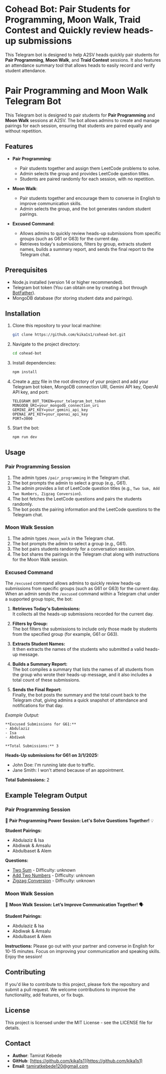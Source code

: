 # Cohead Bot: Pair Students for  Programming, Moon Walk,  Traid Contest and Quickly review heads-up submissions

This Telegram bot is designed to help A2SV heads quickly pair students for **Pair Programming**, **Moon Walk**, and **Traid Contest** sessions. It also features an attendance summary tool that allows heads to easily record and verify student attendance.

# Pair Programming and Moon Walk Telegram Bot

This Telegram bot is designed to pair students for **Pair Programming** and **Moon Walk** sessions at A2SV. The bot allows admins to create and manage pairings for each session, ensuring that students are paired equally and without repetition.

## Features

- **Pair Programming**:
  - Pair students together and assign them LeetCode problems to solve.
  - Admin selects the group and provides LeetCode question titles.
  - Students are paired randomly for each session, with no repetition.
  
- **Moon Walk**:
  - Pair students together and encourage them to converse in English to improve communication skills.
  - Admin selects the group, and the bot generates random student pairings.

- **Excused Command**:
  - Allows admins to quickly review heads-up submissions from specific groups (such as G61 or G63) for the current day.
  - Retrieves today's submissions, filters by group, extracts student names, builds a summary report, and sends the final report to the Telegram chat.

## Prerequisites

- Node.js installed (version 14 or higher recommended).
- Telegram bot token (You can obtain one by creating a bot through [BotFather](https://core.telegram.org/bots#botfather)).
- MongoDB database (for storing student data and pairings).

## Installation

1. Clone this repository to your local machine:

    ```bash
    git clone https://github.com/kika1s1/cohead-bot.git
    ```

2. Navigate to the project directory:

    ```bash
    cd cohead-bot
    ```

3. Install dependencies:

    ```bash
    npm install
    ```

4. Create a [.env](http://_vscodecontentref_/1) file in the root directory of your project and add your Telegram bot token, MongoDB connection URI, Gemini API key, OpenAI API key, and port:

    ```env
    TELEGRAM_BOT_TOKEN=your_telegram_bot_token
    MONGODB_URI=your_mongodb_connection_uri
    GEMINI_API_KEY=your_gemini_api_key
    OPENAI_API_KEY=your_openai_api_key
    PORT=3000
    ```

5. Start the bot:

    ```bash
    npm run dev
    ```

## Usage

### Pair Programming Session

1. The admin types `/pair_programming` in the Telegram chat.
2. The bot prompts the admin to select a group (e.g., G61).
3. The admin provides a list of LeetCode question titles (e.g., `Two Sum, Add Two Numbers, Zigzag Conversion`).
4. The bot fetches the LeetCode questions and pairs the students randomly.
5. The bot posts the pairing information and the LeetCode questions to the Telegram chat.

### Moon Walk Session

1. The admin types `/moon_walk` in the Telegram chat.
2. The bot prompts the admin to select a group (e.g., G61).
3. The bot pairs students randomly for a conversation session.
4. The bot shares the pairings in the Telegram chat along with instructions for the Moon Walk session.

### Excused Command

The `/excused` command allows admins to quickly review heads-up submissions from specific groups (such as G61 or G63) for the current day. When an admin sends the `/excused` command within a Telegram chat under a supported group topic, the bot:

1. **Retrieves Today's Submissions:**  
   It collects all the heads-up submissions recorded for the current day.

2. **Filters by Group:**  
   The bot filters the submissions to include only those made by students from the specified group (for example, G61 or G63).

3. **Extracts Student Names:**  
   It then extracts the names of the students who submitted a valid heads-up message.

4. **Builds a Summary Report:**  
   The bot compiles a summary that lists the names of all students from the group who wrote their heads-up message, and it also includes a total count of these submissions.

5. **Sends the Final Report:**  
   Finally, the bot posts the summary and the total count back to the Telegram chat, giving admins a quick snapshot of attendance and notifications for that day.

*Example Output:*

```
**Excused Submissions for G61:**
- Abdulaziz
- Isa
- Abdiwak

**Total Submissions:** 3
```

**Heads-Up submissions for G61 on 3/1/2025:**
- John Doe: I'm running late due to traffic.
- Jane Smith: I won't attend because of an appointment.

**Total Submissions:** 2

## Example Telegram Output

### Pair Programming Session

🚀 **Pair Programming Power Session: Let's Solve Questions Together!** 💡

**Student Pairings:**

- Abdulaziz & Isa
- Abdiwak & Amsalu
- Abdulbaset & Alem

**Questions:**

- [Two Sum](https://leetcode.com/problems/two-sum/) - Difficulty: unknown
- [Add Two Numbers](https://leetcode.com/problems/add-two-numbers/) - Difficulty: unknown
- [Zigzag Conversion](https://leetcode.com/problems/zigzag-conversion/) - Difficulty: unknown

### Moon Walk Session

🌟 **Moon Walk Session: Let’s Improve Communication Together!** 🗣️

**Student Pairings:**

- Abdulaziz & Isa
- Abdiwak & Amsalu
- Abdulbaset & Alem

**Instructions:**
Please go out with your partner and converse in English for 10-15 minutes. Focus on improving your communication and speaking skills. Enjoy the session!

## Contributing

If you'd like to contribute to this project, please fork the repository and submit a pull request. We welcome contributions to improve the functionality, add features, or fix bugs.

## License

This project is licensed under the MIT License - see the LICENSE file for details.

## Contact

- **Author**: Tamirat Kebede
- **GitHub**: [https://github.com/kika1s1](https://github.com/kika1s1)
- **Email**: tamiratkebede120@gmail.com